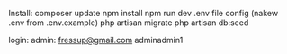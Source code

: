 Install:
composer update
npm install
npm run dev
.env file config (nakew .env from .env.example)
php artisan migrate
php artisan db:seed

login:
admin: fressup@gmail.com adminadmin1